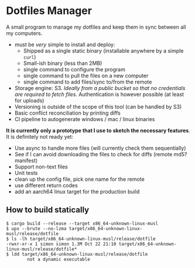 # Dotfiles Manager

A small program to manage my dotfiles and keep them in sync between all my computers.
- must be _very_ simple to install and deploy:
    - Shipped as a single static binary (installable anywhere by a simple `curl`)
    - Small-ish binary (less than 2MB)
    - single command to configure the program
    - single command to pull the files on a new computer
    - single command to add files/sync to/from the remote
- Storage engine: S3. _Ideally from a public bucket so that no credentials are required to fetch files_. Authentication is however possible (at least for uploads)
- Versioning is outside of the scope of this tool (can be handled by S3)
- Basic conflict reconciliation by printing diffs
- CI pipeline to autogenerate windows / mac / linux binaries

**It is currently only a prototype that I use to sketch the necessary features**. It is definitely not ready yet:
- Use async to handle more files (will currently check them sequentially)
- See if I can avoid downloading the files to check for diffs (remote md5? manifest)
- Support non-text files
- Unit tests
- clean up the config file, pick one name for the remote
- use different return codes
- add an aarch64 linux target for the production build

## How to build statically

```
$ cargo build --release --target x86_64-unknown-linux-musl
$ upx --brute --no-lzma target/x86_64-unknown-linux-musl/release/dotfile
$ ls -lh target/x86_64-unknown-linux-musl/release/dotfile
-rwxr-xr-x 1 simon simon 1.3M Oct 22 21:10 target/x86_64-unknown-linux-musl/release/dotfile*
$ ldd target/x86_64-unknown-linux-musl/release/dotfile
        not a dynamic executable
```
